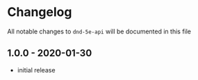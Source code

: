 # Changelog

All notable changes to `dnd-5e-api` will be documented in this file

## 1.0.0 - 2020-01-30

- initial release
